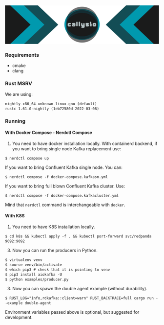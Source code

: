 ![callysto](art/callysto_banner_2000x500.png)


### Requirements
* cmake
* clang

### Rust MSRV
We are using:
```
nightly-x86_64-unknown-linux-gnu (default)
rustc 1.61.0-nightly (1eb72580d 2022-03-08)
```

### Running
#### With Docker Compose - Nerdctl Compose 
1. You need to have docker installation locally.
With containerd backend, if you want to bring single node Kafka replacement use:
```shell
$ nerdctl compose up
```
If you want to bring Confluent Kafka single node. You can:
```shell
$ nerdctl compose -f docker-compose.kafkasn.yml
```
If you want to bring full blown Confluent Kafka cluster. Use:
```shell
$ nerdctl compose -f docker-compose.kafkacluster.yml
```

Mind that `nerdctl` command is interchangeable with `docker`.

#### With K8S
1. You need to have K8S installation locally.
```shell
$ cd k8s && kubectl apply -f . && kubectl port-forward svc/redpanda 9092:9092
```

3. Now you can run the producers in Python.
```shell
$ virtualenv venv
$ source venv/bin/activate
$ which pip3 # check that it is pointing to venv
$ pip3 install aiokafka -U
$ python examples/producer.py
```

3. Now you can spawn the double agent example (without durability).
```shell
$ RUST_LOG="info,rdkafka::client=warn" RUST_BACKTRACE=full cargo run --example double-agent
```

Environment variables passed above is optional, but suggested for development.